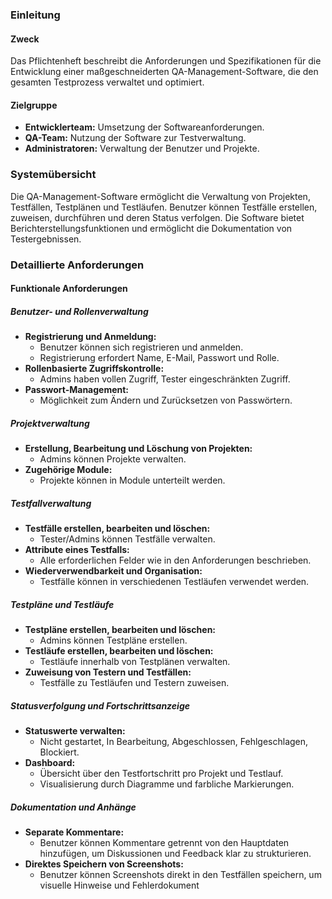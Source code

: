 ### Einleitung

#### Zweck
Das Pflichtenheft beschreibt die Anforderungen und Spezifikationen für die Entwicklung einer maßgeschneiderten QA-Management-Software, die den gesamten Testprozess verwaltet und optimiert.

#### Zielgruppe
- **Entwicklerteam:** Umsetzung der Softwareanforderungen.
- **QA-Team:** Nutzung der Software zur Testverwaltung.
- **Administratoren:** Verwaltung der Benutzer und Projekte.

### Systemübersicht

Die QA-Management-Software ermöglicht die Verwaltung von Projekten, Testfällen, Testplänen und Testläufen. Benutzer können Testfälle erstellen, zuweisen, durchführen und deren Status verfolgen. Die Software bietet Berichterstellungsfunktionen und ermöglicht die Dokumentation von Testergebnissen.

### Detaillierte Anforderungen

#### Funktionale Anforderungen

##### Benutzer- und Rollenverwaltung
- **Registrierung und Anmeldung:**
  - Benutzer können sich registrieren und anmelden.
  - Registrierung erfordert Name, E-Mail, Passwort und Rolle.
- **Rollenbasierte Zugriffskontrolle:**
  - Admins haben vollen Zugriff, Tester eingeschränkten Zugriff.
- **Passwort-Management:**
  - Möglichkeit zum Ändern und Zurücksetzen von Passwörtern.

##### Projektverwaltung
- **Erstellung, Bearbeitung und Löschung von Projekten:**
  - Admins können Projekte verwalten.
- **Zugehörige Module:**
  - Projekte können in Module unterteilt werden.

##### Testfallverwaltung
- **Testfälle erstellen, bearbeiten und löschen:**
  - Tester/Admins können Testfälle verwalten.
- **Attribute eines Testfalls:**
  - Alle erforderlichen Felder wie in den Anforderungen beschrieben.
- **Wiederverwendbarkeit und Organisation:**
  - Testfälle können in verschiedenen Testläufen verwendet werden.

##### Testpläne und Testläufe
- **Testpläne erstellen, bearbeiten und löschen:**
  - Admins können Testpläne erstellen.
- **Testläufe erstellen, bearbeiten und löschen:**
  - Testläufe innerhalb von Testplänen verwalten.
- **Zuweisung von Testern und Testfällen:**
  - Testfälle zu Testläufen und Testern zuweisen.

##### Statusverfolgung und Fortschrittsanzeige
- **Statuswerte verwalten:**
  - Nicht gestartet, In Bearbeitung, Abgeschlossen, Fehlgeschlagen, Blockiert.
- **Dashboard:**
  - Übersicht über den Testfortschritt pro Projekt und Testlauf.
  - Visualisierung durch Diagramme und farbliche Markierungen.

##### Dokumentation und Anhänge
- **Separate Kommentare:**
  - Benutzer können Kommentare getrennt von den Hauptdaten hinzufügen, um Diskussionen und Feedback klar zu strukturieren.
- **Direktes Speichern von Screenshots:**
  - Benutzer können Screenshots direkt in den Testfällen speichern, um visuelle Hinweise und Fehlerdokument
